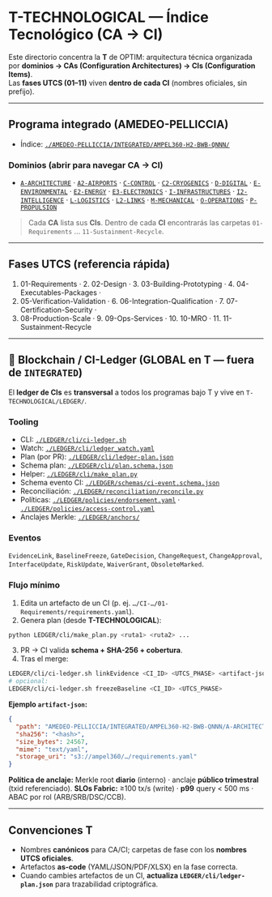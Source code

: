 # T-TECHNOLOGICAL — Índice Tecnológico (CA → CI)

Este directorio concentra la **T** de OPTIM: arquitectura técnica organizada por **dominios → CAs (Configuration Architectures) → CIs (Configuration Items)**.  
Las **fases UTCS (01–11)** viven **dentro de cada CI** (nombres oficiales, sin prefijo).

---

## Programa integrado (AMEDEO-PELLICCIA)
- Índice: [`./AMEDEO-PELLICCIA/INTEGRATED/AMPEL360-H2-BWB-QNNN/`](./AMEDEO-PELLICCIA/INTEGRATED/AMPEL360-H2-BWB-QNNN/)

### Dominios (abrir para navegar CA → CI)
- [`A-ARCHITECTURE`](./AMEDEO-PELLICCIA/INTEGRATED/AMPEL360-H2-BWB-QNNN/A-ARCHITECTURE/) ·
  [`A2-AIRPORTS`](./AMEDEO-PELLICCIA/INTEGRATED/AMPEL360-H2-BWB-QNNN/A2-AIRPORTS/) ·
  [`C-CONTROL`](./AMEDEO-PELLICCIA/INTEGRATED/AMPEL360-H2-BWB-QNNN/C-CONTROL/) ·
  [`C2-CRYOGENICS`](./AMEDEO-PELLICCIA/INTEGRATED/AMPEL360-H2-BWB-QNNN/C2-CRYOGENICS/) ·
  [`D-DIGITAL`](./AMEDEO-PELLICCIA/INTEGRATED/AMPEL360-H2-BWB-QNNN/D-DIGITAL/) ·
  [`E-ENVIRONMENTAL`](./AMEDEO-PELLICCIA/INTEGRATED/AMPEL360-H2-BWB-QNNN/E-ENVIRONMENTAL/) ·
  [`E2-ENERGY`](./AMEDEO-PELLICCIA/INTEGRATED/AMPEL360-H2-BWB-QNNN/E2-ENERGY/) ·
  [`E3-ELECTRONICS`](./AMEDEO-PELLICCIA/INTEGRATED/AMPEL360-H2-BWB-QNNN/E3-ELECTRONICS/) ·
  [`I-INFRASTRUCTURES`](./AMEDEO-PELLICCIA/INTEGRATED/AMPEL360-H2-BWB-QNNN/I-INFRASTRUCTURES/) ·
  [`I2-INTELLIGENCE`](./AMEDEO-PELLICCIA/INTEGRATED/AMPEL360-H2-BWB-QNNN/I2-INTELLIGENCE/) ·
  [`L-LOGISTICS`](./AMEDEO-PELLICCIA/INTEGRATED/AMPEL360-H2-BWB-QNNN/L-LOGISTICS/) ·
  [`L2-LINKS`](./AMEDEO-PELLICCIA/INTEGRATED/AMPEL360-H2-BWB-QNNN/L2-LINKS/) ·
  [`M-MECHANICAL`](./AMEDEO-PELLICCIA/INTEGRATED/AMPEL360-H2-BWB-QNNN/M-MECHANICAL/) ·
  [`O-OPERATIONS`](./AMEDEO-PELLICCIA/INTEGRATED/AMPEL360-H2-BWB-QNNN/O-OPERATIONS/) ·
  [`P-PROPULSION`](./AMEDEO-PELLICCIA/INTEGRATED/AMPEL360-H2-BWB-QNNN/P-PROPULSION/)

> Cada **CA** lista sus **CIs**. Dentro de cada **CI** encontrarás las carpetas `01-Requirements` … `11-Sustainment-Recycle`.

---

## Fases UTCS (referencia rápida)
1. 01-Requirements · 2. 02-Design · 3. 03-Building-Prototyping · 4. 04-Executables-Packages ·  
5. 05-Verification-Validation · 6. 06-Integration-Qualification · 7. 07-Certification-Security ·  
8. 08-Production-Scale · 9. 09-Ops-Services · 10. 10-MRO · 11. 11-Sustainment-Recycle

---

## 🔗 Blockchain / CI-Ledger (GLOBAL en T — **fuera de `INTEGRATED`**)

El **ledger de CIs** es **transversal** a todos los programas bajo T y vive en `T-TECHNOLOGICAL/LEDGER/`.

### Tooling
- CLI:    [`./LEDGER/cli/ci-ledger.sh`](./LEDGER/cli/ci-ledger.sh)  
- Watch:  [`./LEDGER/cli/ledger_watch.yaml`](./LEDGER/cli/ledger_watch.yaml)  
- Plan (por PR): [`./LEDGER/cli/ledger-plan.json`](./LEDGER/cli/ledger-plan.json)  
- Schema plan: [`./LEDGER/cli/plan.schema.json`](./LEDGER/cli/plan.schema.json)  
- Helper: [`./LEDGER/cli/make_plan.py`](./LEDGER/cli/make_plan.py)  
- Schema evento CI: [`./LEDGER/schemas/ci-event.schema.json`](./LEDGER/schemas/ci-event.schema.json)  
- Reconciliación: [`./LEDGER/reconciliation/reconcile.py`](./LEDGER/reconciliation/reconcile.py)  
- Políticas: [`./LEDGER/policies/endorsement.yaml`](./LEDGER/policies/endorsement.yaml) · [`./LEDGER/policies/access-control.yaml`](./LEDGER/policies/access-control.yaml)  
- Anclajes Merkle: [`./LEDGER/anchors/`](./LEDGER/anchors/)

### Eventos
`EvidenceLink`, `BaselineFreeze`, `GateDecision`, `ChangeRequest`, `ChangeApproval`,  
`InterfaceUpdate`, `RiskUpdate`, `WaiverGrant`, `ObsoleteMarked`.

### Flujo mínimo
1) Edita un artefacto de un CI (p. ej. `…/CI-…/01-Requirements/requirements.yaml`).  
2) Genera plan (desde **T-TECHNOLOGICAL**):
```bash
python LEDGER/cli/make_plan.py <ruta1> <ruta2> ...
````

3. PR → CI valida **schema + SHA-256 + cobertura**.
4. Tras el merge:

```bash
LEDGER/cli/ci-ledger.sh linkEvidence <CI_ID> <UTCS_PHASE> <artifact-json>
# opcional:
LEDGER/cli/ci-ledger.sh freezeBaseline <CI_ID> <UTCS_PHASE>
```

**Ejemplo `artifact-json`:**

```json
{
  "path": "AMEDEO-PELLICCIA/INTEGRATED/AMPEL360-H2-BWB-QNNN/A-ARCHITECTURE/CA-A-001-CENTER-BODY-BOX/CI-CA-A-001-001-CB-PRIMARY-GRID/01-Requirements/requirements.yaml",
  "sha256": "<hash>",
  "size_bytes": 24567,
  "mime": "text/yaml",
  "storage_uri": "s3://ampel360/…/requirements.yaml"
}
```

**Política de anclaje:** Merkle root **diario** (interno) · anclaje **público trimestral** (txid referenciado).
**SLOs Fabric:** ≥100 tx/s (write) · **p99** query < 500 ms · ABAC por rol (ARB/SRB/DSC/CCB).

---

## Convenciones T

* Nombres **canónicos** para CA/CI; carpetas de fase con los **nombres UTCS oficiales**.
* Artefactos **as-code** (YAML/JSON/PDF/XLSX) en la fase correcta.
* Cuando cambies artefactos de un CI, **actualiza `LEDGER/cli/ledger-plan.json`** para trazabilidad criptográfica.

```


